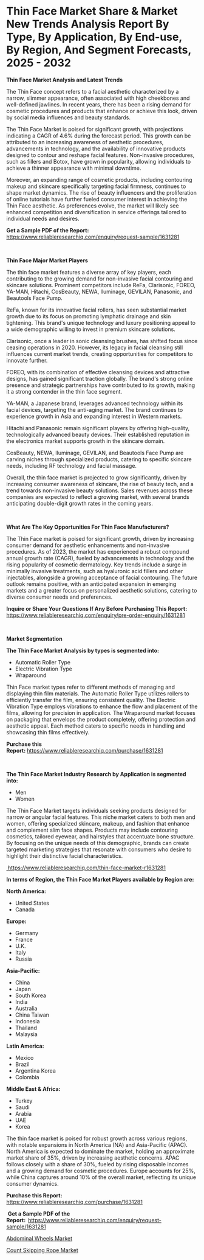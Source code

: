 <p><h1>Thin Face Market Share & Market New Trends Analysis Report By Type, By Application, By End-use, By Region, And Segment Forecasts, 2025 - 2032</h1></p><p><strong>Thin Face Market Analysis and Latest Trends</strong></p>
<p><p>The Thin Face concept refers to a facial aesthetic characterized by a narrow, slimmer appearance, often associated with high cheekbones and well-defined jawlines. In recent years, there has been a rising demand for cosmetic procedures and products that enhance or achieve this look, driven by social media influences and beauty standards.</p><p>The Thin Face Market is poised for significant growth, with projections indicating a CAGR of 4.6% during the forecast period. This growth can be attributed to an increasing awareness of aesthetic procedures, advancements in technology, and the availability of innovative products designed to contour and reshape facial features. Non-invasive procedures, such as fillers and Botox, have grown in popularity, allowing individuals to achieve a thinner appearance with minimal downtime.</p><p>Moreover, an expanding range of cosmetic products, including contouring makeup and skincare specifically targeting facial firmness, continues to shape market dynamics. The rise of beauty influencers and the proliferation of online tutorials have further fueled consumer interest in achieving the Thin Face aesthetic. As preferences evolve, the market will likely see enhanced competition and diversification in service offerings tailored to individual needs and desires.</p></p>
<p><strong>Get a Sample PDF of the Report:&nbsp;</strong> <a href="https://www.reliableresearchiq.com/enquiry/request-sample/1631281?utm_campaign=1876&utm_medium=2&utm_source=Github&utm_content=ia&utm_term=08022025&utm_id=thin-face">https://www.reliableresearchiq.com/enquiry/request-sample/1631281</a></p>
<p>&nbsp;</p>
<p><strong>Thin Face Major Market Players</strong></p>
<p><p>The thin face market features a diverse array of key players, each contributing to the growing demand for non-invasive facial contouring and skincare solutions. Prominent competitors include ReFa, Clarisonic, FOREO, YA-MAN, Hitachi, CosBeauty, NEWA, Iluminage, GEVILAN, Panasonic, and Beautools Face Pump.</p><p>ReFa, known for its innovative facial rollers, has seen substantial market growth due to its focus on promoting lymphatic drainage and skin tightening. This brand's unique technology and luxury positioning appeal to a wide demographic willing to invest in premium skincare solutions.</p><p>Clarisonic, once a leader in sonic cleansing brushes, has shifted focus since ceasing operations in 2020. However, its legacy in facial cleansing still influences current market trends, creating opportunities for competitors to innovate further.</p><p>FOREO, with its combination of effective cleansing devices and attractive designs, has gained significant traction globally. The brand's strong online presence and strategic partnerships have contributed to its growth, making it a strong contender in the thin face segment.</p><p>YA-MAN, a Japanese brand, leverages advanced technology within its facial devices, targeting the anti-aging market. The brand continues to experience growth in Asia and expanding interest in Western markets.</p><p>Hitachi and Panasonic remain significant players by offering high-quality, technologically advanced beauty devices. Their established reputation in the electronics market supports growth in the skincare domain.</p><p>CosBeauty, NEWA, Iluminage, GEVILAN, and Beautools Face Pump are carving niches through specialized products, catering to specific skincare needs, including RF technology and facial massage.</p><p>Overall, the thin face market is projected to grow significantly, driven by increasing consumer awareness of skincare, the rise of beauty tech, and a trend towards non-invasive beauty solutions. Sales revenues across these companies are expected to reflect a growing market, with several brands anticipating double-digit growth rates in the coming years.</p></p>
<p>&nbsp;</p>
<p><strong>What Are The Key Opportunities For Thin Face Manufacturers?</strong></p>
<p><p>The Thin Face market is poised for significant growth, driven by increasing consumer demand for aesthetic enhancements and non-invasive procedures. As of 2023, the market has experienced a robust compound annual growth rate (CAGR), fueled by advancements in technology and the rising popularity of cosmetic dermatology. Key trends include a surge in minimally invasive treatments, such as hyaluronic acid fillers and other injectables, alongside a growing acceptance of facial contouring. The future outlook remains positive, with an anticipated expansion in emerging markets and a greater focus on personalized aesthetic solutions, catering to diverse consumer needs and preferences.</p></p>
<p><strong>Inquire or Share Your Questions If Any Before Purchasing This Report:</strong> <a href="https://www.reliableresearchiq.com/enquiry/pre-order-enquiry/1631281?utm_campaign=1876&utm_medium=2&utm_source=Github&utm_content=ia&utm_term=08022025&utm_id=thin-face">https://www.reliableresearchiq.com/enquiry/pre-order-enquiry/1631281</a></p>
<p>&nbsp;</p>
<p><strong>Market Segmentation</strong></p>
<p><strong>The Thin Face Market Analysis by types is segmented into:</strong></p>
<p><ul><li>Automatic Roller Type</li><li>Electric Vibration Type</li><li>Wraparound</li></ul></p>
<p><p>Thin Face market types refer to different methods of managing and displaying thin film materials. The Automatic Roller Type utilizes rollers to efficiently transfer the film, ensuring consistent quality. The Electric Vibration Type employs vibrations to enhance the flow and placement of the films, allowing for precision in application. The Wraparound market focuses on packaging that envelops the product completely, offering protection and aesthetic appeal. Each method caters to specific needs in handling and showcasing thin films effectively.</p></p>
<p><strong>Purchase this Report:&nbsp;</strong><a href="https://www.reliableresearchiq.com/purchase/1631281?utm_campaign=1876&utm_medium=2&utm_source=Github&utm_content=ia&utm_term=08022025&utm_id=thin-face">https://www.reliableresearchiq.com/purchase/1631281</a></p>
<p>&nbsp;</p>
<p><strong>The Thin Face Market Industry Research by Application is segmented into:</strong></p>
<p><ul><li>Men</li><li>Women</li></ul></p>
<p><p>The Thin Face Market targets individuals seeking products designed for narrow or angular facial features. This niche market caters to both men and women, offering specialized skincare, makeup, and fashion that enhance and complement slim face shapes. Products may include contouring cosmetics, tailored eyewear, and hairstyles that accentuate bone structure. By focusing on the unique needs of this demographic, brands can create targeted marketing strategies that resonate with consumers who desire to highlight their distinctive facial characteristics.</p></p>
<p><a href="https://www.reliableresearchiq.com/thin-face-market-r1631281?utm_campaign=1876&utm_medium=2&utm_source=Github&utm_content=ia&utm_term=08022025&utm_id=thin-face">&nbsp;https://www.reliableresearchiq.com/thin-face-market-r1631281</a></p>
<p><strong>In terms of Region, the Thin Face Market Players available by Region are:</strong></p>
<p>
    <p> <strong> North America: </strong>
        <ul>
            <li>United States</li>
            <li>Canada</li>
        </ul>
        </p> 
    <p> <strong> Europe: </strong>
        <ul>
            <li>Germany</li>
            <li>France</li>
            <li>U.K.</li>
            <li>Italy</li>
            <li>Russia</li>
        </ul>
        </p> 
    <p> <strong> Asia-Pacific: </strong>
        <ul>
            <li>China</li>
            <li>Japan</li>
            <li>South Korea</li>
            <li>India</li>
            <li>Australia</li>
            <li>China Taiwan</li>
            <li>Indonesia</li>
            <li>Thailand</li>
            <li>Malaysia</li>
        </ul>
        </p> 
    <p> <strong> Latin America: </strong>
        <ul>
            <li>Mexico</li>
            <li>Brazil</li>
            <li>Argentina Korea</li>
            <li>Colombia</li>
        </ul>
        </p> 
    <p> <strong> Middle East & Africa: </strong>
        <ul>
            <li>Turkey</li>
            <li>Saudi</li>
            <li>Arabia</li>
            <li>UAE</li>
            <li>Korea</li>
        </ul>
    </p>
    </p>
<p><p>The thin face market is poised for robust growth across various regions, with notable expansions in North America (NA) and Asia-Pacific (APAC). North America is expected to dominate the market, holding an approximate market share of 35%, driven by increasing aesthetic concerns. APAC follows closely with a share of 30%, fueled by rising disposable incomes and a growing demand for cosmetic procedures. Europe accounts for 25%, while China captures around 10% of the overall market, reflecting its unique consumer dynamics.</p></p>
<p><strong>Purchase this Report: </strong><a href="https://www.reliableresearchiq.com/purchase/1631281?utm_campaign=1876&utm_medium=2&utm_source=Github&utm_content=ia&utm_term=08022025&utm_id=thin-face">https://www.reliableresearchiq.com/purchase/1631281</a></p>
<p>&nbsp;<strong>Get a Sample PDF of the Report:&nbsp;&nbsp;</strong><a href="https://www.reliableresearchiq.com/enquiry/request-sample/1631281?utm_campaign=1876&utm_medium=2&utm_source=Github&utm_content=ia&utm_term=08022025&utm_id=thin-face">https://www.reliableresearchiq.com/enquiry/request-sample/1631281</a></p>
<p><strong></strong></p>
<p><p><a href="https://github.com/villeisgren/Market-Research-Report-List-1/blob/main/abdominal-wheels-market.md?utm_campaign=1876&utm_medium=2&utm_source=Github&utm_content=ia&utm_term=08022025&utm_id=thin-face">Abdominal Wheels Market</a></p><p><a href="https://github.com/khanyearimse/Market-Research-Report-List-1/blob/main/count-skipping-rope-market.md?utm_campaign=1876&utm_medium=2&utm_source=Github&utm_content=ia&utm_term=08022025&utm_id=thin-face">Count Skipping Rope Market</a></p></p>